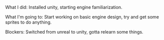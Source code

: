 What I did: Installed unity, starting engine familiarization.

What I'm going to: Start working on basic engine design, try and get some sprites to do anything.

Blockers: Switched from unreal to unity, gotta relearn some things.
